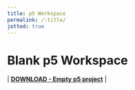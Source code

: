 ```yaml
---
title: p5 Workspace
permalink: /:title/
jotted: true
---
```


# Blank p5 Workspace

| [**DOWNLOAD - Empty p5 project**](https://github.com/Montana-Media-Arts/120_CreativeCoding/raw/master/_empty_example/empty-example.zip) |

<div id="jotted-demo-1" class="jotted-theme-stacked"></div>

<script>
    new Jotted(document.querySelector("#jotted-demo-1"), {
    files: [
        {
            type: "js",
            hide: false,
            content:"\nfunction setup() {\n\t\n}\n\nfunction draw() {\n\t\n}\n"
        },
        {
            type: "html",
            hide: true,
            url: "https://montana-media-arts.github.io/creative-coding-1/p5_resources/p5-workspace.html"
        }
    ],
    showBlank: false,
    showResult: true,
    plugins: [
        { name: 'ace', options: { "maxLines": 100 } },
        { name: 'play', options: { firstRun: false } },
        { name: 'console', options: { autoClear: true } },
    ]
});
</script>
